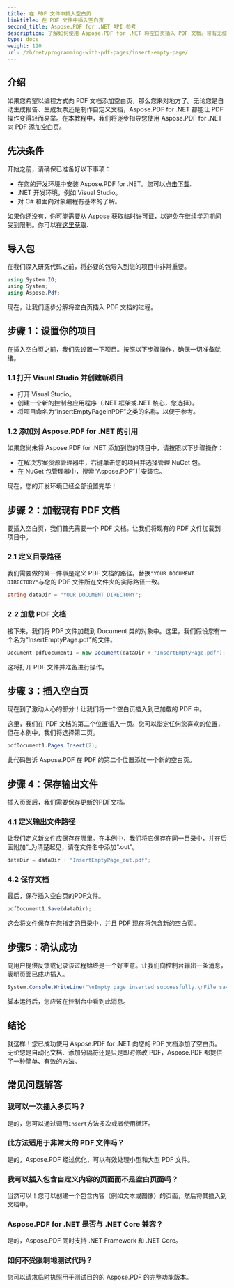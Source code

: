 ```yaml
---
title: 在 PDF 文件中插入空白页
linktitle: 在 PDF 文件中插入空白页
second_title: Aspose.PDF for .NET API 参考
description: 了解如何使用 Aspose.PDF for .NET 将空白页插入 PDF 文档。带有无缝 PDF 操作代码示例的分步教程。
type: docs
weight: 120
url: /zh/net/programming-with-pdf-pages/insert-empty-page/
---
```

## 介绍

如果您希望以编程方式向 PDF 文档添加空白页，那么您来对地方了。无论您是自动生成报告、生成发票还是制作自定义文档，Aspose.PDF for .NET 都能让 PDF 操作变得轻而易举。在本教程中，我们将逐步指导您使用 Aspose.PDF for .NET 向 PDF 添加空白页。

## 先决条件

开始之前，请确保已准备好以下事项：

- 在您的开发环境中安装 Aspose.PDF for .NET。您可以[点击下载](https://releases.aspose.com/pdf/net/).
- .NET 开发环境，例如 Visual Studio。
- 对 C# 和面向对象编程有基本的了解。

如果你还没有，你可能需要从 Aspose 获取临时许可证，以避免在继续学习期间受到限制。你可以[在这里获取](https://purchase.aspose.com/temporary-license/).

## 导入包

在我们深入研究代码之前，将必要的包导入到您的项目中非常重要。

```csharp
using System.IO;
using System;
using Aspose.Pdf;
```

现在，让我们逐步分解将空白页插入 PDF 文档的过程。

## 步骤 1：设置你的项目

在插入空白页之前，我们先设置一下项目。按照以下步骤操作，确保一切准备就绪。

### 1.1 打开 Visual Studio 并创建新项目
- 打开 Visual Studio。
- 创建一个新的控制台应用程序（.NET 框架或.NET 核心，您选择）。
- 将项目命名为“InsertEmptyPageInPDF”之类的名称，以便于参考。

### 1.2 添加对 Aspose.PDF for .NET 的引用
如果您尚未将 Aspose.PDF for .NET 添加到您的项目中，请按照以下步骤操作：
- 在解决方案资源管理器中，右键单击您的项目并选择管理 NuGet 包。
- 在 NuGet 包管理器中，搜索“Aspose.PDF”并安装它。

现在，您的开发环境已经全部设置完毕！

## 步骤 2：加载现有 PDF 文档

要插入空白页，我们首先需要一个 PDF 文档。让我们将现有的 PDF 文件加载到项目中。

### 2.1 定义目录路径

我们需要做的第一件事是定义 PDF 文档的路径。替换`"YOUR DOCUMENT DIRECTORY"`与您的 PDF 文件所在文件夹的实际路径一致。

```csharp
string dataDir = "YOUR DOCUMENT DIRECTORY";
```

### 2.2 加载 PDF 文档

接下来，我们将 PDF 文件加载到 Document 类的对象中。这里，我们假设您有一个名为“InsertEmptyPage.pdf”的文件。

```csharp
Document pdfDocument1 = new Document(dataDir + "InsertEmptyPage.pdf");
```

这将打开 PDF 文件并准备进行操作。

## 步骤 3：插入空白页

现在到了激动人心的部分！让我们将一个空白页插入到已加载的 PDF 中。

这里，我们在 PDF 文档的第二个位置插入一页。您可以指定任何您喜欢的位置，但在本例中，我们将选择第二页。

```csharp
pdfDocument1.Pages.Insert(2);
```

此代码告诉 Aspose.PDF 在 PDF 的第二个位置添加一个新的空白页。

## 步骤 4：保存输出文件

插入页面后，我们需要保存更新的PDF文档。

### 4.1 定义输出文件路径

让我们定义新文件应保存在哪里。在本例中，我们将它保存在同一目录中，并在后面附加“_为清楚起见，请在文件名中添加“.out”。

```csharp
dataDir = dataDir + "InsertEmptyPage_out.pdf";
```

### 4.2 保存文档

最后，保存插入空白页的PDF文件。

```csharp
pdfDocument1.Save(dataDir);
```

这会将文件保存在您指定的目录中，并且 PDF 现在将包含新的空白页。

## 步骤5：确认成功

向用户提供反馈或记录该过程始终是一个好主意。让我们向控制台输出一条消息，表明页面已成功插入。

```csharp
System.Console.WriteLine("\nEmpty page inserted successfully.\nFile saved at " + dataDir);
```

脚本运行后，您应该在控制台中看到此消息。

## 结论

就这样！您已成功使用 Aspose.PDF for .NET 向您的 PDF 文档添加了空白页。无论您是自动化文档、添加分隔符还是只是即时修改 PDF，Aspose.PDF 都提供了一种简单、有效的方法。


## 常见问题解答

### 我可以一次插入多页吗？
是的，您可以通过调用`Insert`方法多次或者使用循环。

### 此方法适用于非常大的 PDF 文件吗？
是的，Aspose.PDF 经过优化，可以有效处理小型和大型 PDF 文件。

### 我可以插入包含自定义内容的页面而不是空白页面吗？
当然可以！您可以创建一个包含内容（例如文本或图像）的页面，然后将其插入到文档中。

### Aspose.PDF for .NET 是否与 .NET Core 兼容？
是的，Aspose.PDF 同时支持 .NET Framework 和 .NET Core。

### 如何不受限制地测试代码？
您可以请求[临时执照](https://purchase.aspose.com/temporary-license/)用于测试目的的 Aspose.PDF 的完整功能版本。